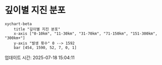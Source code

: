 # 깊이별 지진 분포

```mermaid
xychart-beta
    title "깊이별 지진 분포"
    x-axis ["0-10km", "11-30km", "31-70km", "71-150km", "151-300km", "300km+"]
    y-axis "발생 횟수" 0 --> 1592
    bar [454, 1590, 52, 7, 0, 1]
```

업데이트 시간: 2025-07-18 15:04:11
